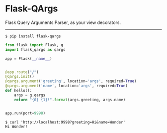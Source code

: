 Flask-QArgs
===========

Flask Query Arguments Parser, as your view decorators.

---

```shell
$ pip install flask-qargs
```

```python
from flask import Flask, g
import flask_qargs as qargs

app = Flask(__name__)


@app.route("/")
@qargs.init()
@qargs.argument('greeting', location='args', required=True)
@qargs.argument('name', location='args', required=True)
def hello():
    args = g.qargs
    return "{0} {1}!".format(args.greeting, args.name)


app.run(port=9998)
```

```shell
$ curl 'http://localhost:9998?greeting=Hi&name=Wonder'
Hi Wonder!
```
